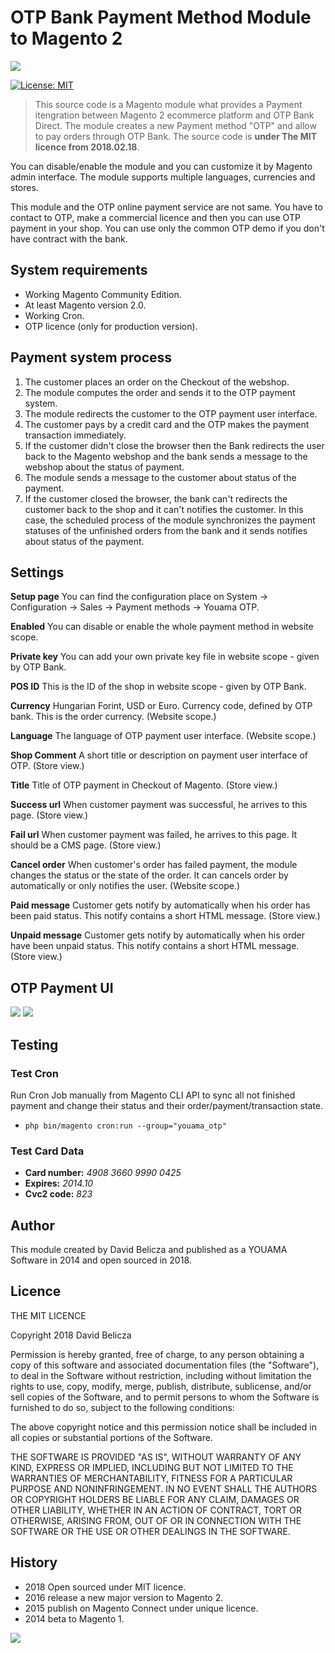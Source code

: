 # OTP Bank Payment Method Module to Magento 2

<img src="http://youama.hu/frontend/image/product-otp-2.jpg" />

[![License: MIT](https://img.shields.io/badge/License-MIT-yellow.svg)](https://opensource.org/licenses/MIT)

>This source code is a Magento module what provides a Payment itengration between Magento 2 ecommerce platform and OTP Bank Direct. The module creates a new Payment method "OTP" and allow to pay orders through OTP Bank. The source code is **under The MIT licence from 2018.02.18**.

You can disable/enable the module and you can customize it by Magento admin interface. The module supports multiple languages, currencies and stores.

This module and the OTP online payment service are not same. You have to contact to OTP, make a commercial licence and then you can use OTP payment in your shop. You can use only the common OTP demo if you don't have contract with the bank.

## System requirements

* Working Magento Community Edition.
* At least Magento version 2.0.
* Working Cron.
* OTP licence (only for production version).

## Payment system process
1. The customer places an order on the Checkout of the webshop.
2. The module computes the order and sends it to the OTP payment system.
3. The module redirects the customer to the OTP payment user interface.
4. The customer pays by a credit card and the OTP makes the payment transaction immediately.
5. If the customer didn't close the browser then the Bank redirects the user back to the Magento webshop and the bank sends a message to the webshop about the status of payment.
6. The module sends a message to the customer about status of the payment.
7. If the customer closed the browser, the bank can't redirects the customer back to the shop and it can't notifies the customer. In this case, the scheduled process of the module synchronizes the payment statuses of the unfinished orders from the bank and it sends notifies about status of the payment.

## Settings

**Setup page**
You can find the configuration place on System -> Configuration -> Sales -> Payment methods -> Youama OTP.

**Enabled**
You can disable or enable the whole payment method in website scope.

**Private key**
You can add your own private key file in website scope - given by OTP Bank.

**POS ID**
This is the ID of the shop in website scope - given by OTP Bank.

**Currency**
Hungarian Forint, USD or Euro. Currency code, defined by OTP bank. This is the order currency. (Website scope.)

**Language**
The language of OTP payment user interface. (Website scope.)

**Shop Comment**
A short title or description on payment user interface of OTP. (Store view.)

**Title**
Title of OTP payment in Checkout of Magento. (Store view.)

**Success url**
When customer payment was successful, he arrives to this page. (Store view.)

**Fail url**
When customer payment was failed, he arrives to this page. It should be a CMS page. (Store view.)

**Cancel order**
When customer's order has failed payment, the module changes the status or the state of the order. It can cancels order by automatically or only notifies the user. (Website scope.)

**Paid message**
Customer gets notify by automatically when his order has been paid status. This notify contains a short HTML message. (Store view.)

**Unpaid message**
Customer gets notify by automatically when his order have been unpaid status. This notify contains a short HTML message. (Store view.)

## OTP Payment UI

<img src="http://youama.hu/media/otp5.jpg" />

<img src="http://youama.hu/media/otp1.jpg" />

## Testing

### Test Cron

Run Cron Job manually from Magento CLI API to sync all not finished payment and change their status and their order/payment/transaction state.

* ```php bin/magento cron:run --group="youama_otp"```

### Test Card Data

* **Card number:** *4908 3660 9990 0425*
* **Expires:** *2014.10*
* **Cvc2 code:** *823*

## Author

This module created by David Belicza and published as a YOUAMA Software in 2014 and open sourced in 2018.

## Licence

THE MIT LICENCE

Copyright 2018 David Belicza

Permission is hereby granted, free of charge, to any person obtaining a copy of this software and associated documentation files (the "Software"), to deal in the Software without restriction, including without limitation the rights to use, copy, modify, merge, publish, distribute, sublicense, and/or sell copies of the Software, and to permit persons to whom the Software is furnished to do so, subject to the following conditions:

The above copyright notice and this permission notice shall be included in all copies or substantial portions of the Software.

THE SOFTWARE IS PROVIDED "AS IS", WITHOUT WARRANTY OF ANY KIND, EXPRESS OR IMPLIED, INCLUDING BUT NOT LIMITED TO THE WARRANTIES OF MERCHANTABILITY, FITNESS FOR A PARTICULAR PURPOSE AND NONINFRINGEMENT. IN NO EVENT SHALL THE AUTHORS OR COPYRIGHT HOLDERS BE LIABLE FOR ANY CLAIM, DAMAGES OR OTHER LIABILITY, WHETHER IN AN ACTION OF CONTRACT, TORT OR OTHERWISE, ARISING FROM, OUT OF OR IN CONNECTION WITH THE SOFTWARE OR THE USE OR OTHER DEALINGS IN THE SOFTWARE.

## History

* 2018 Open sourced under MIT licence.
* 2016 release a new major version to Magento 2.
* 2015 publish on Magento Connect under unique licence.
* 2014 beta to Magento 1.


<img src="http://youama.hu/frontend/image/logo_black.png" />
